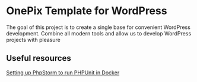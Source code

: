 # OnePix Template for WordPress

The goal of this project is to create a single base for convenient WordPress development. Combine all modern tools and allow us to develop WordPress projects with pleasure



## Useful resources

[Setting up PhpStorm to run PHPUnit in Docker](https://amandoabreu.com/wrote/setting-up-phpstorm-to-run-phpunit-tests-inside-an-already-running-docker-container/)

